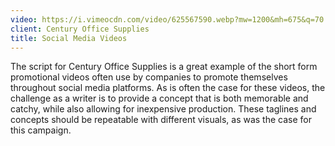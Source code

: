 ```yaml
---
video: https://i.vimeocdn.com/video/625567590.webp?mw=1200&mh=675&q=70
client: Century Office Supplies
title: Social Media Videos
---
```


The script for Century Office Supplies is a great example of the short form promotional videos often use by companies to promote themselves throughout social media platforms. As is often the case for these videos, the challenge as a writer is to provide a concept that is both memorable and catchy, while also allowing for inexpensive production. These taglines and concepts should be repeatable with different visuals, as was the case for this campaign.
